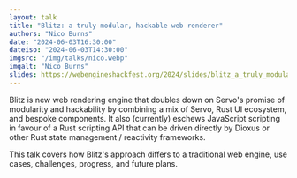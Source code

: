 ```yaml
---
layout: talk
title: "Blitz: a truly modular, hackable web renderer"
authors: "Nico Burns"
date: "2024-06-03T16:30:00"
dateiso: "2024-06-03T14:30:00"
imgsrc: "/img/talks/nico.webp"
imgalt: "Nico Burns"
slides: https://webengineshackfest.org/2024/slides/blitz_a_truly_modular_hackable_web_renderer_by_nico_burns.pdf
---
```


Blitz is new web rendering engine that doubles down on Servo's promise of modularity and hackability by combining a mix of Servo, Rust UI ecosystem, and bespoke components. It also (currently) eschews JavaScript scripting in favour of a Rust scripting API that can be driven directly by Dioxus or other Rust state management / reactivity frameworks.

This talk covers how Blitz's approach differs to a traditional web engine, use cases, challenges, progress, and future plans.

